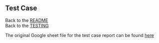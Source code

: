 ## Test Case 
Back to the [README](README.md)<br>
Back to the [TESTING](TESTING.md)<br>

The original Google sheet file for the test case report can be found [here](https://docs.google.com/spreadsheets/d/1jnY6MaVG4dADKfSLDyLddMbC4qScDlytuL-W7xoDEPA/edit?usp=sharing)

